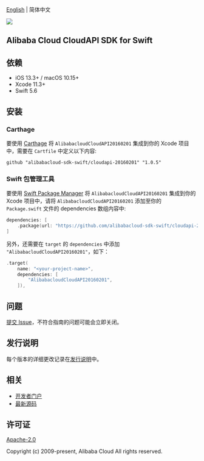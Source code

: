 [English](README.md) | 简体中文

![](https://aliyunsdk-pages.alicdn.com/icons/AlibabaCloud.svg)

## Alibaba Cloud CloudAPI SDK for Swift

## 依赖

- iOS 13.3+ / macOS 10.15+
- Xcode 11.3+
- Swift 5.6

## 安装

### Carthage

要使用 [Carthage](https://github.com/Carthage/Carthage) 将 `AlibabacloudCloudAPI20160201` 集成到你的 Xcode 项目中，需要在 `Cartfile` 中定义以下内容:

```ogdl
github "alibabacloud-sdk-swift/cloudapi-20160201" "1.0.5"
```

### Swift 包管理工具

要使用 [Swift Package Manager](https://swift.org/package-manager/) 将 `AlibabacloudCloudAPI20160201` 集成到你的 Xcode 项目中，请将 `AlibabacloudCloudAPI20160201` 添加至你的 `Package.swift` 文件的 dependencies 数组内容中:

```swift
dependencies: [
    .package(url: "https://github.com/alibabacloud-sdk-swift/cloudapi-20160201.git", from: "1.0.5")
]
```

另外，还需要在 `target` 的 `dependencies` 中添加 `"AlibabacloudCloudAPI20160201"`，如下：

```swift
.target(
    name: "<your-project-name>",
    dependencies: [
        "AlibabacloudCloudAPI20160201",
    ]),
```

## 问题

[提交 Issue](https://github.com/alibabacloud-sdk-swift/cloudapi-20160201/issues/new)，不符合指南的问题可能会立即关闭。

## 发行说明

每个版本的详细更改记录在[发行说明](./ChangeLog.txt)中。

## 相关

* [开发者门户](https://next.api.aliyun.com/home)
* [最新源码](https://github.com/alibabacloud-sdk-swift/cloudapi-20160201)

## 许可证

[Apache-2.0](http://www.apache.org/licenses/LICENSE-2.0)

Copyright (c) 2009-present, Alibaba Cloud All rights reserved.
